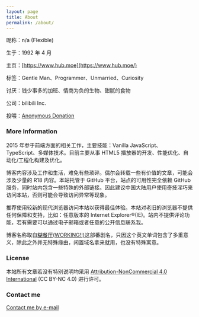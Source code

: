 ```yaml
---
layout: page
title: About
permalink: /about/
---
```


昵称：n/a (Flexible)

生于：1992 年 4 月

主页：[https://www.hub.moe](https://www.hub.moe/)

标签：Gentle Man、Programmer、Unmarried、Curiosity

讨厌：钱少事多的加班、情商为负的生物、甜腻的食物

公司：bilibili Inc.

投喂：[Anonymous Donation](https://www.hub.moe/blackboard/donate.html)

### More Information

2015 年参于前端方面的相关工作，主要技能：Vanilla JavaScript、TypeScript、多媒体技术。目前主要从事 HTML5 播放器的开发、性能优化、自动化/工程化构建及优化。

博客内容涉及工作和生活，难免有些琐碎。偶尔会转载一些有价值的文章，可能会涉及少量的 R18 内容。本站托管于 GitHub 平台，站点的可用性完全依赖 GitHub 服务，同时站内包含一些特殊的外部链接。因此建议中国大陆用户使用奇技淫巧来访问本站，否则可能会导致访问异常等现象。

推荐使用较新的现代浏览器访问本站以获得最佳体验。本站对老旧的浏览器不提供任何保障和支持，比如：任意版本的 Internet Explorer®️(IE)。站内不提供评论功能，若有需要可以通过电子邮箱或者任意的公开信息联系我。

博客名称取自[糊餐厅(WORKING!!)](https://search.bilibili.com/all?keyword=working)这部番剧名，只因这个英文单词包含了多重意义，除此之外并无特殊缘由，闲置域名拿来就用，也没有特殊寓意。

### License

本站所有文章若没有特别说明均采用 [Attribution-NonCommercial 4.0 International](https://creativecommons.org/licenses/by-nc/4.0/) (CC BY-NC 4.0) 进行许可。

### Contact me

[Contact me by e-mail](mailto:abc@hub.moe)
